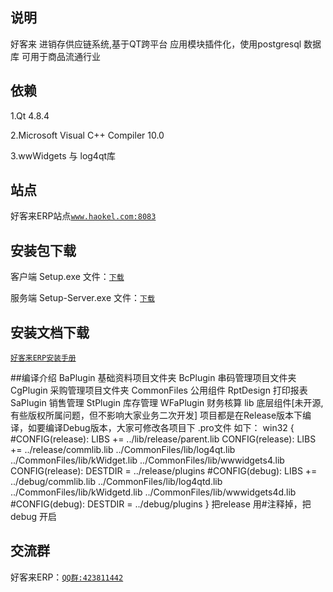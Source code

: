 ## 说明
好客来 进销存供应链系统,基于QT跨平台 应用模块插件化，使用postgresql 数据库 可用于商品流通行业

## 依赖
1.Qt 4.8.4 

2.Microsoft Visual C++ Compiler 10.0 

3.wwWidgets 与 log4qt库

## 站点

好客来ERP站点[`www.haokel.com:8083`](http://www.haokel.com:8083)

## 安装包下载

客户端 Setup.exe 文件：[`下载`](http://www.haokel.com:8083/downfile/Setup.exe)

服务端 Setup-Server.exe 文件：[`下载`](http://www.haokel.com:8083/downfile/Setup-Server.exe)

## 安装文档下载

[`好客来ERP安装手册`](http://www.haokel.com:8083/downfile/好客来ERP安装手册.doc)

##编译介绍
BaPlugin 基础资料项目文件夹 BcPlugin 串码管理项目文件夹  CgPlugin 采购管理项目文件夹 CommonFiles 公用组件 
RptDesign 打印报表 SaPlugin 销售管理 StPlugin 库存管理 WFaPlugin 财务核算 
lib 底层组件[未开源,有些版权所属问题，但不影响大家业务二次开发]
项目都是在Release版本下编译，如要编译Debug版本，大家可修改各项目下 .pro文件 如下：
win32 {
    #CONFIG(release): LIBS += ../lib/release/parent.lib
    CONFIG(release): LIBS += ../release/commlib.lib ../CommonFiles/lib/log4qt.lib ../CommonFiles/lib/kWidget.lib ../CommonFiles/lib/wwwidgets4.lib
    CONFIG(release):  DESTDIR       = ../release/plugins
    #CONFIG(debug): LIBS += ../debug/commlib.lib ../CommonFiles/lib/log4qtd.lib ../CommonFiles/lib/kWidgetd.lib ../CommonFiles/lib/wwwidgets4d.lib
    #CONFIG(debug): DESTDIR = ../debug/plugins
} 
把release 用#注释掉，把debug 开启



## 交流群
好客来ERP：[`QQ群:423811442`](http://shang.qq.com/wpa/qunwpa?idkey=42ddfae43805df0af20ea8b616d4156c41e65511443fb3e04fb3c1b3cf410b54)
